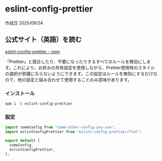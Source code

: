 # eslint-config-prettier

作成日 2025/09/24

## 公式サイト（英語）を読む

[eslint-config-prettier - npm](https://www.npmjs.com/package/eslint-config-prettier)

「Prettier」と競合したり、不要になったりするすべてのルールを無効にします。これにより、お好みの共有設定を使用しながら、Prettier使用時のスタイルの選択が邪魔にならないようにできます。この設定はルールを無効にするだけなので、他の設定と組み合わせて使用することのみ意味があります。

### インストール

```bash
npm i -D eslint-config-prettier
```

### 設定

```javascript
import someConfig from "some-other-config-you-use";
import eslintConfigPrettier from "eslint-config-prettier/flat";

export default [
  someConfig,
  eslintConfigPrettier,
];
```
